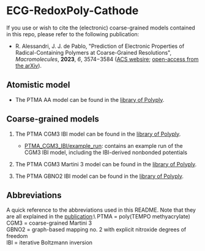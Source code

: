 
# ECG-RedoxPoly-Cathode

If you use or wish to cite the (electronic) coarse-grained models contained in this repo, please refer to the following publication:

- R. Alessandri, J. J. de Pablo, "Prediction of Electronic Properties of Radical-Containing Polymers at Coarse-Grained Resolutions", 
  *Macromolecules*, **2023**, *6*, 3574−3584 ([ACS websire](https://doi.org/10.1021/acs.macromol.3c00141); [open-access from the arXiv](https://arxiv.org/abs/2209.02072)).


## Atomistic model

- The PTMA AA model can be found in the [library of Polyply](https://github.com/marrink-lab/polyply_1.0/blob/master/LIBRARY.md).

## Coarse-grained models

1. The PTMA CGM3 IBI model can be found in the [library of Polyply](https://github.com/marrink-lab/polyply_1.0/blob/master/LIBRARY.md).
   - [PTMA_CGM3_IBI/example_run](./PTMA_CGM3_IBI/example_run): contains an example run of the CGM3 IBI model, including the IBI-derived nonbonded potentials 

2. The PTMA CGM3 Martini 3 model can be found in the [library of Polyply](https://github.com/marrink-lab/polyply_1.0/blob/master/LIBRARY.md).
3. The PTMA GBNO2 IBI model can be found in the [library of Polyply](https://github.com/marrink-lab/polyply_1.0/blob/master/LIBRARY.md).


## Abbreviations
A quick reference to the abbreviations used in this README. Note that they are all explained in the [publication](https://arxiv.org/abs/2209.02072):\ 
PTMA = poly(TEMPO methyacrylate)\
CGM3 = coarse-grained Martini 3\
GBNO2 = graph-based mapping no. 2 with explicit nitroxide degrees of freedom\
IBI = iterative Boltzmann inversion

